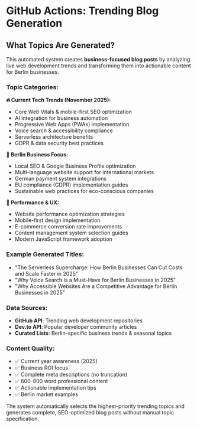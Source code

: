 # GitHub Actions: Trending Blog Generation

## What Topics Are Generated?

This automated system creates **business-focused blog posts** by analyzing live web development trends and transforming them into actionable content for Berlin businesses.

### Topic Categories:

**🔥 Current Tech Trends (November 2025):**

- Core Web Vitals & mobile-first SEO optimization
- AI integration for business automation
- Progressive Web Apps (PWAs) implementation
- Voice search & accessibility compliance
- Serverless architecture benefits
- GDPR & data security best practices

**🏢 Berlin Business Focus:**

- Local SEO & Google Business Profile optimization
- Multi-language website support for international markets
- German payment system integrations
- EU compliance (GDPR) implementation guides
- Sustainable web practices for eco-conscious companies

**📱 Performance & UX:**

- Website performance optimization strategies
- Mobile-first design implementation
- E-commerce conversion rate improvements
- Content management system selection guides
- Modern JavaScript framework adoption

### Example Generated Titles:

- "The Serverless Supercharge: How Berlin Businesses Can Cut Costs and Scale Faster in 2025"
- "Why Voice Search Is a Must-Have for Berlin Businesses in 2025"
- "Why Accessible Websites Are a Competitive Advantage for Berlin Businesses in 2025"

### Data Sources:

- **GitHub API**: Trending web development repositories
- **Dev.to API**: Popular developer community articles
- **Curated Lists**: Berlin-specific business trends & seasonal topics

### Content Quality:

- ✅ Current year awareness (2025)
- ✅ Business ROI focus
- ✅ Complete meta descriptions (no truncation)
- ✅ 600-800 word professional content
- ✅ Actionable implementation tips
- ✅ Berlin market examples

The system automatically selects the highest-priority trending topics and generates complete, SEO-optimized blog posts without manual topic specification.
